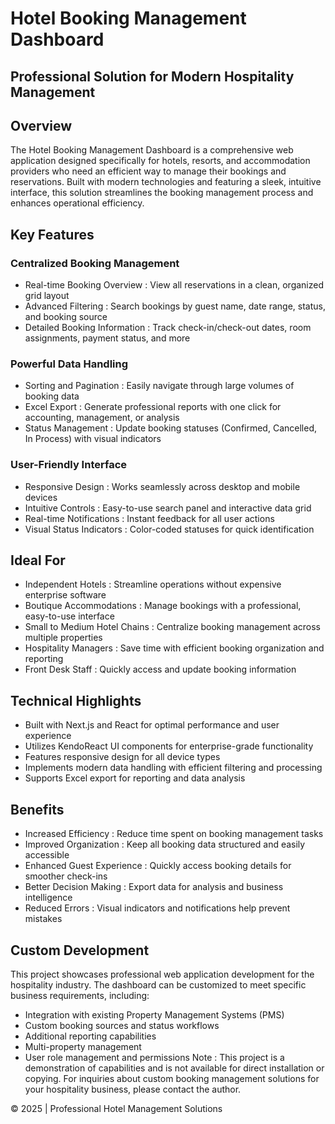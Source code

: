 # Hotel Booking Management Dashboard
## Professional Solution for Modern Hospitality Management
## Overview
The Hotel Booking Management Dashboard is a comprehensive web application designed specifically for hotels, resorts, and accommodation providers who need an efficient way to manage their bookings and reservations. Built with modern technologies and featuring a sleek, intuitive interface, this solution streamlines the booking management process and enhances operational efficiency.

## Key Features
### Centralized Booking Management
- Real-time Booking Overview : View all reservations in a clean, organized grid layout
- Advanced Filtering : Search bookings by guest name, date range, status, and booking source
- Detailed Booking Information : Track check-in/check-out dates, room assignments, payment status, and more
### Powerful Data Handling
- Sorting and Pagination : Easily navigate through large volumes of booking data
- Excel Export : Generate professional reports with one click for accounting, management, or analysis
- Status Management : Update booking statuses (Confirmed, Cancelled, In Process) with visual indicators
### User-Friendly Interface
- Responsive Design : Works seamlessly across desktop and mobile devices
- Intuitive Controls : Easy-to-use search panel and interactive data grid
- Real-time Notifications : Instant feedback for all user actions
- Visual Status Indicators : Color-coded statuses for quick identification
## Ideal For
- Independent Hotels : Streamline operations without expensive enterprise software
- Boutique Accommodations : Manage bookings with a professional, easy-to-use interface
- Small to Medium Hotel Chains : Centralize booking management across multiple properties
- Hospitality Managers : Save time with efficient booking organization and reporting
- Front Desk Staff : Quickly access and update booking information
## Technical Highlights
- Built with Next.js and React for optimal performance and user experience
- Utilizes KendoReact UI components for enterprise-grade functionality
- Features responsive design for all device types
- Implements modern data handling with efficient filtering and processing
- Supports Excel export for reporting and data analysis
## Benefits
- Increased Efficiency : Reduce time spent on booking management tasks
- Improved Organization : Keep all booking data structured and easily accessible
- Enhanced Guest Experience : Quickly access booking details for smoother check-ins
- Better Decision Making : Export data for analysis and business intelligence
- Reduced Errors : Visual indicators and notifications help prevent mistakes
## Custom Development
This project showcases professional web application development for the hospitality industry. The dashboard can be customized to meet specific business requirements, including:

- Integration with existing Property Management Systems (PMS)
- Custom booking sources and status workflows
- Additional reporting capabilities
- Multi-property management
- User role management and permissions
Note : This project is a demonstration of capabilities and is not available for direct installation or copying. For inquiries about custom booking management solutions for your hospitality business, please contact the author.

© 2025 | Professional Hotel Management Solutions
